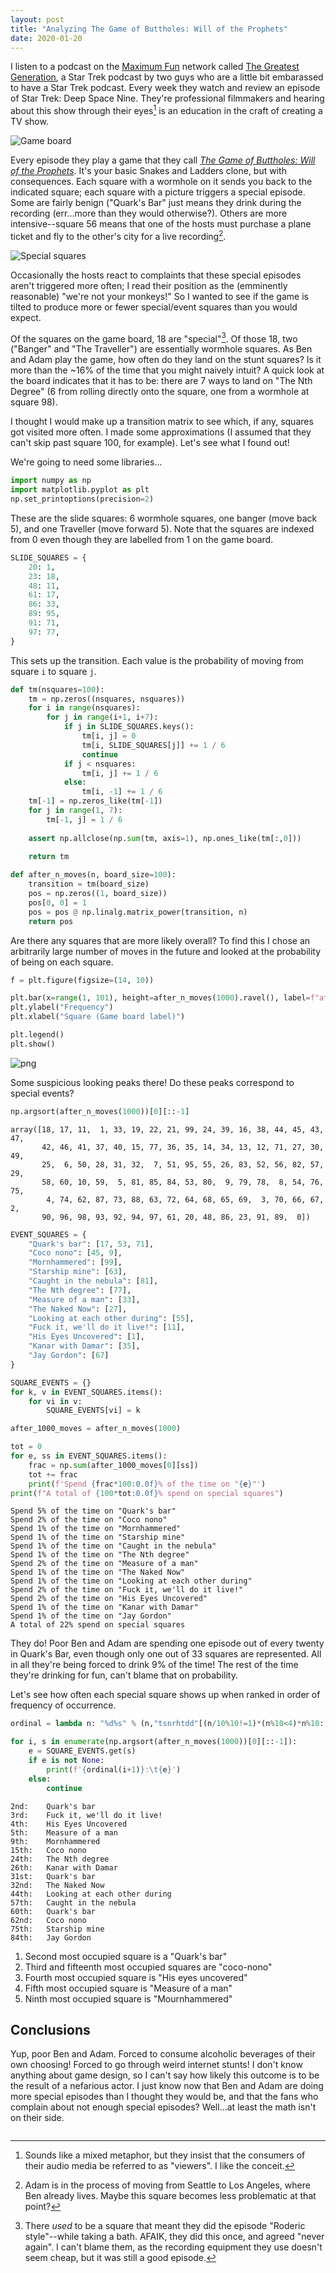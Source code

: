 ```yaml
---
layout: post
title: "Analyzing The Game of Buttholes: Will of the Prophets"
date: 2020-01-20
---
```


I listen to a podcast on the [Maximum Fun](https://maximumfun.org) network called [The Greatest Generation](https://art19.com/shows/the-greatest-generation), a Star Trek podcast by two guys who are a little bit embarassed to have a Star Trek podcast. Every week they watch and review an episode of Star Trek: Deep Space Nine. They're professional filmmakers and hearing about this show through their eyes[^gaze] is an education in the craft of creating a TV show.

![Game board](images/2020-01-20/game_board.png "The Game Board")

Every episode they play a game that they call [*The Game of Buttholes: Will of the Prophets*](https://gagh.biz/game/). It's your basic Snakes and Ladders clone, but with consequences. Each square with a wormhole on it sends you back to the indicated square; each square with a picture triggers a special episode. Some are fairly benign ("Quark's Bar" just means they drink during the recording (err...more than they would otherwise?). Others are more intensive--square 56 means that one of the hosts must purchase a plane ticket and fly to the other's city for a live recording[^looking].

![Special squares](images/2020-01-20/special_squares.png "Special squares")

Occasionally the hosts react to complaints that these special episodes aren't triggered more often; I read their position as the (emminently reasonable) "we're not your monkeys!" So I wanted to see if the game is tilted to produce more or fewer special/event squares than you would expect.

Of the squares on the game board, 18 are "special"[^bathtub]. Of those 18, two ("Banger" and "The Traveller") are essentially wormhole squares. As Ben and Adam play the game, how often do they land on the stunt squares? Is it more than the ~16% of the time that you might naively intuit? A quick look at the board indicates that it has to be: there are 7 ways to land on "The Nth Degree" (6 from rolling directly onto the square, one from a wormhole at square 98).

I thought I would make up a transition matrix to see which, if any, squares got visited more often. I made some approximations (I assumed that they can't skip past square 100, for example). Let's see what I found out!

We're going to need some libraries...


```python
import numpy as np
import matplotlib.pyplot as plt
np.set_printoptions(precision=2)
```

These are the slide squares: 6 wormhole squares, one banger (move back 5), and one Traveller (move forward 5). Note that the squares are indexed from 0 even though they are labelled from 1 on the game board.


```python
SLIDE_SQUARES = {
    20: 1,
    23: 18,
    48: 11,
    61: 17,
    86: 33,
    89: 95,
    91: 71,
    97: 77,
}
```

This sets up the transition. Each value is the probability of moving from square `i` to square `j`.


```python
def tm(nsquares=100):
    tm = np.zeros((nsquares, nsquares))
    for i in range(nsquares):
        for j in range(i+1, i+7):
            if j in SLIDE_SQUARES.keys():
                tm[i, j] = 0
                tm[i, SLIDE_SQUARES[j]] += 1 / 6
                continue
            if j < nsquares:
                tm[i, j] += 1 / 6
            else:
                tm[i, -1] += 1 / 6
    tm[-1] = np.zeros_like(tm[-1])
    for j in range(1, 7):
        tm[-1, j] = 1 / 6
    
    assert np.allclose(np.sum(tm, axis=1), np.ones_like(tm[:,0]))
    
    return tm
```


```python
def after_n_moves(n, board_size=100):
    transition = tm(board_size)
    pos = np.zeros((1, board_size))
    pos[0, 0] = 1
    pos = pos @ np.linalg.matrix_power(transition, n)
    return pos
```

Are there any squares that are more likely overall? To find this I chose an arbitrarily large number of moves in the future and looked at the probability of being on each square.


```python
f = plt.figure(figsize=(14, 10))

plt.bar(x=range(1, 101), height=after_n_moves(1000).ravel(), label=f"after {1000} moves")
plt.ylabel("Frequency")
plt.xlabel("Square (Game board label)")

plt.legend()
plt.show()
```


![png](images/output_16_0.png)


Some suspicious looking peaks there! Do these peaks correspond to special events?


```python
np.argsort(after_n_moves(1000))[0][::-1]
```




    array([18, 17, 11,  1, 33, 19, 22, 21, 99, 24, 39, 16, 38, 44, 45, 43, 47,
           42, 46, 41, 37, 40, 15, 77, 36, 35, 14, 34, 13, 12, 71, 27, 30, 49,
           25,  6, 50, 28, 31, 32,  7, 51, 95, 55, 26, 83, 52, 56, 82, 57, 29,
           58, 60, 10, 59,  5, 81, 85, 84, 53, 80,  9, 79, 78,  8, 54, 76, 75,
            4, 74, 62, 87, 73, 88, 63, 72, 64, 68, 65, 69,  3, 70, 66, 67,  2,
           90, 96, 98, 93, 92, 94, 97, 61, 20, 48, 86, 23, 91, 89,  0])




```python
EVENT_SQUARES = {
    "Quark's bar": [17, 53, 71],
    "Coco nono": [45, 9],
    "Mornhammered": [99],
    "Starship mine": [63],
    "Caught in the nebula": [81],
    "The Nth degree": [77],
    "Measure of a man": [33],
    "The Naked Now": [27],
    "Looking at each other during": [55],
    "Fuck it, we'll do it live!": [11],
    "His Eyes Uncovered": [1],
    "Kanar with Damar": [35],
    "Jay Gordon": [67]
}
```


```python
SQUARE_EVENTS = {}
for k, v in EVENT_SQUARES.items():
    for vi in v:
        SQUARE_EVENTS[vi] = k
```


```python
after_1000_moves = after_n_moves(1000)
```


```python
tot = 0
for e, ss in EVENT_SQUARES.items():
    frac = np.sum(after_1000_moves[0][ss])
    tot += frac
    print(f'Spend {frac*100:0.0f}% of the time on "{e}"')
print(f"A total of {100*tot:0.0f}% spend on special squares")
```

    Spend 5% of the time on "Quark's bar"
    Spend 2% of the time on "Coco nono"
    Spend 1% of the time on "Mornhammered"
    Spend 1% of the time on "Starship mine"
    Spend 1% of the time on "Caught in the nebula"
    Spend 1% of the time on "The Nth degree"
    Spend 2% of the time on "Measure of a man"
    Spend 1% of the time on "The Naked Now"
    Spend 1% of the time on "Looking at each other during"
    Spend 2% of the time on "Fuck it, we'll do it live!"
    Spend 2% of the time on "His Eyes Uncovered"
    Spend 1% of the time on "Kanar with Damar"
    Spend 1% of the time on "Jay Gordon"
    A total of 22% spend on special squares


They do! Poor Ben and Adam are spending one episode out of every twenty in Quark's Bar, even though only one out of 33 squares are represented. All in all they're being forced to drink 9% of the time! The rest of the time they're drinking for fun, can't blame that on probability.

Let's see how often each special square shows up when ranked in order of frequency of occurrence.


```python
ordinal = lambda n: "%d%s" % (n,"tsnrhtdd"[(n/10%10!=1)*(n%10<4)*n%10::4])
```


```python
for i, s in enumerate(np.argsort(after_n_moves(1000))[0][::-1]):
    e = SQUARE_EVENTS.get(s)
    if e is not None:
        print(f'{ordinal(i+1)}:\t{e}')
    else:
        continue
```

    2nd:	Quark's bar
    3rd:	Fuck it, we'll do it live!
    4th:	His Eyes Uncovered
    5th:	Measure of a man
    9th:	Mornhammered
    15th:	Coco nono
    24th:	The Nth degree
    26th:	Kanar with Damar
    31st:	Quark's bar
    32nd:	The Naked Now
    44th:	Looking at each other during
    57th:	Caught in the nebula
    60th:	Quark's bar
    62nd:	Coco nono
    75th:	Starship mine
    84th:	Jay Gordon


1. Second most occupied square is a "Quark's bar"
2. Third and fifteenth most occupied squares are "coco-nono"
3. Fourth most occupied square is "His eyes uncovered"
4. Fifth most occupied square is "Measure of a man"
5. Ninth most occupied square is "Mournhammered"

## Conclusions

Yup, poor Ben and Adam. Forced to consume alcoholic beverages of their own choosing! Forced to go through weird internet stunts! I don't know anything about game design, so I can't say how likely this outcome is to be the result of a nefarious actor. I just know now that Ben and Adam are doing more special episodes than I thought they would be, and that the fans who complain about not enough special episodes? Well...at least the math isn't on their side.

[^gaze]: Sounds like a mixed metaphor, but they insist that the consumers of their audio media be referred to as "viewers". I like the conceit.

[^looking]: Adam is in the process of moving from Seattle to Los Angeles, where Ben already lives. Maybe this square becomes less problematic at that point?

[^bathtub]: There *used* to be a square that meant they did the episode "Roderic style"--while taking a bath. AFAIK, they did this once, and agreed "never again". I can't blame them, as the recording equipment they use doesn't seem cheap, but it was still a good episode.


```python

```
